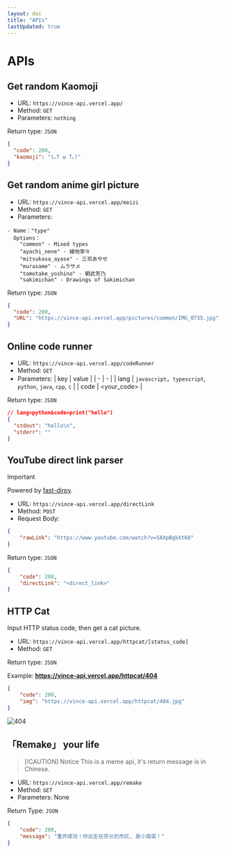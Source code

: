 ```yaml
---
layout: doc
title: "APIs"
lastUpdated: true
---
```


# APIs

## Get random Kaomoji

- URL: `https://vince-api.vercel.app/`
- Method: `GET`
- Parameters: `nothing`

Return type: `JSON`

```json
{
  "code": 200,
  "kaomoji": "(｡T ω T｡)"
}
```

## Get random anime girl picture

- URL: `https://vince-api.vercel.app/meizi`
- Method: `GET`
- Parameters:

```
- Name："type"
  Options：
    "common" - Mixed types
    "ayachi_nene" - 綾地寧々
    "mitsukasa_ayase" - 三司あやせ
    "murasame" - ムラサメ
    "tomotake_yoshino" - 朝武芳乃
    "sakimichan" - Drawings of Sakimichan
```

Return type: `JSON`

```json
{
  "code": 200,
  "URL": "https://vince-api.vercel.app/pictures/common/IMG_0735.jpg"
}
```

## Online code runner

- URL: `https://vince-api.vercel.app/codeRunner`
- Method: `GET`
- Parameters:
  | key | value |
  | - | - |
  | lang | `javascript`，`typescript`, `python`, `java`, `cpp`, `c` |
  | code | <your_code> |

Return type: `JSON`

```json
// lang=python&code=print("hello")
{
  "stdout": "hello\n",
  "stderr": ""
}
```

## YouTube direct link parser

> [!IMPORTANT]
> Powered by [fast-dirpy](https://github.com/Vincent-the-gamer/fast-dirpy).

- URL: `https://vince-api.vercel.app/directLink`
- Method: `POST`
- Request Body:

```json
{
    "rawLink": "https://www.youtube.com/watch?v=SAXpBgkXt60"
}
```

Return type: `JSON`

```json
{
    "code": 200,
    "directLink": "<direct_link>"
}
```

## HTTP Cat

Input HTTP status code, then get a cat picture.

- URL: `https://vince-api.vercel.app/httpcat/[status_code]`
- Method: `GET`

Return type: `JSON`

Example: **https://vince-api.vercel.app/httpcat/404**

```json
{
    "code": 200,
    "img": "https://vince-api.vercel.app/httpcat/404.jpg"
}
```

![404](/imgs/404.jpeg)

## 「Remake」 your life

> [!CAUTION] Notice
> This is a meme api, it's return message is in Chinese.

- URL: `https://vince-api.vercel.app/remake`
- Method: `GET`
- Parameters: None

Return Type: `JSON`

```json
{
    "code": 200,
    "message": "重开成功！你出生在芬兰的市区, 是小南梁！"
}
```